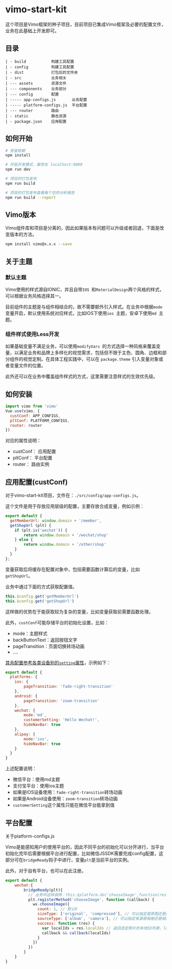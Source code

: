 # vimo-start-kit

这个项目是Vimo框架的种子项目，目前项目已集成Vimo框架及必要的配置文件，业务在此基础上开发即可。

## 目录
```
| - build           构建工具配置	
| - config          构建工具配置	
| - dist            打包后的文件夹
| - src             业务相关
| --- assets        资源文件
| --- components    业务部分
| --- config        配置
| ----- app-configs.js       业务配置
| ----- platform-configs.js  平台配置
| --- router        路由
| - static          静态资源
| - package.json    应用配置

```


## 如何开始

``` bash
# 安装依赖
npm install

# 开启开发模式，服务在 localhost:8080
npm run dev

# 项目的打包发布
npm run build

# 项目的打包发布查看每个包的分析报告
npm run build --report
```

## Vimo版本

Vimo组件库和项目是分离的，因此如果版本有问题可以升级或者回退，下面是改变版本的方法。

```bash
npm install vimo@x.x.x --save
```



## 关于主题


### 默认主题

Vimo使用的样式源自IONIC，并且自带`IOS `和`MaterialDesign`两个风格的样式，可以根据业务风格选择其一。

目前组件的主题是与组件相结合的，故不需要额外引入样式。在业务中根据`mode`变量开启，默认使用系统对应样式，比如IOS下使用`ios `主题，安卓下使用`md `主题。

### 组件样式使用Less开发

如果基础变量不满足业务，可以使用`modifyVars `的方式选择一种风格来覆盖变量，以满足业务和品牌上多样化的视觉需求，包括但不限于主色、圆角、边框和部分组件的视觉定制。在具体工程实践中，可以在 `package.theme` 引入变量对象或者变量文件的位置。

此外还可以在业务中覆盖组件样式的方式，这里需要注意样式的生效优先级。



## 如何安装


```javascript
import vimo from 'vimo'
Vue.use(vimo, {
  custConf: APP_CONFIGS,
  pltConf: PLATFORM_CONFIGS,
  router: router
})
```

对应的属性说明： 

- custConf： 应用配置
- pltConf： 平台配置
- router： 路由实例


## 应用配置(custConf)

对于vimo-start-kit项目，文件在：```./src/config/app-configs.js```。

这个文件是用于存放应用层级的配置，主要存放合成变量，例如示例：

```js
export default {
  getMemberUrl: window.domain + '/member',
  getShopUrl (plt) {
  	if (plt.is('wechat')) {
  		return window.domain + '/wechat/shop'
  	} else {
  		return window.domain + '/other/shop'
  	}
  }
};
```

变量获取后将缓存在配置对象中，包括需要函数计算后的变量，比如```getShopUrl```。

业务中通过下面的方式获取配置值。

```js
this.$config.get('getMemberUrl')
this.$config.get('getShopUrl')
```

这样做的优势在于能获取较为复杂的变量，比如变量获取前需要函数处理。

此外，```custConf```可能存储平台的初始化设置，比如：

- mode：主题样式
- backButtonText：返回按钮文字
- pageTransition：页面切换转场动画
- ....

[其余配置参考各类设备别的```setting```属性](https://github.com/DTFE/vimo/blob/master/components/base/platform-default-configs.js)，示例如下：

```javascript
export default {
  platforms: {
    ios: {
		pageTransition: 'fade-right-transition'
    },
    android: {
		pageTransition: 'zoom-transition'
    },
    wechat: {
		mode:'md',
		customerSetting: 'Hello Wechat!',
		hideNavBar: true
    },
    alipay: {
		mode:'ios',
		hideNavBar: true
    }
  }
}
```

上述配置说明：

- 微信平台：使用md主题
- 支付宝平台：使用ios主题
- 如果是IOS设备使用：```fade-right-transition```转场动画
- 如果是Android设备使用：```zoom-transition```转场动画
- ```customerSetting```这个属性只能在微信平台能拿到值

## 平台配置

关于platform-configs.js

Vimo是能感知用户的使用平台的，因此不同平台的初始化可以分开进行，当平台初始化完毕后需要根据平台进行配置，比如微信JSSDK需要完成config配置，这部分可在`bridgeReady`钩子中进行，变量`plt`是当前平台的实例。

此外，对于自有平台，也可以在此注册。

```js
export default {
	wechat:{
		bridgeReady(plt){
		  // 业务中这样调用：this.$platform.do('chooseImage',function(result){})
		  plt.registerMethod('chooseImage', function (callback) {
		    wx.chooseImage({
		      count: 1, // 默认9
		      sizeType: ['original', 'compressed'], // 可以指定是原图还是压缩图，默认二者都有
		      sourceType: ['album', 'camera'], // 可以指定来源是相册还是相机，默认二者都有
		      success: function (res) {
		        var localIds = res.localIds // 返回选定照片的本地ID列表，localId可以作为img标签的src属性显示图片
		        callback && callback(localIds)
		      }
		    })
		  })
		}
	}
}

```

